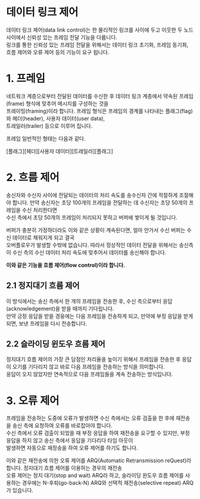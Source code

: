 # 데이터 링크 제어

데이터 링크 제어(data link control)는 한 물리적인 링크를 사이에 두고 이웃한 두 노드 사이에서 신뢰성 있는 프레임 전달 기능을 다룹니다.  
링크를 통한 신뢰성 있는 프레임 전달을 위해서는 데이터 링크 초기화, 프레임 동기화, 흐름 제어와 오류 제어 등의 기능이 요구 됩니다.

# 1. 프레임

네트워크 계층으로부터 전달된 데이터를 수신한 후 데이터 링크 계층에서 약속된 프레임(frame) 형식에 맞추어 메시지를 구성하는 것을  
프레이밍(framing)이라 합니다. 프레임 형식은 프레임의 경계를 나타내는 플래그(flag)와 헤더(header), 사용자 데이터(user data),  
트레일러(trailer) 등으로 이루어 집니다.

프레임 일반적인 형태는 다음과 같다.

[플래그][헤더][사용자 데이터][트레일러][플래그]

# 2. 흐름 제어

송신자와 수신자 사이에 전달되는 데이터의 처리 속도를 송수신자 간에 적절하게 조절해야 합니다.
만약 송신자는 초당 100개의 프레임을 전달하는 데 수신자는 초당 50개의 프레임을 수신 처리한다면  
수신 측에서 초당 50개의 프레임이 처리되지 못하고 버퍼에 쌓이게 될 것입니다.

버퍼가 충분히 가정하더라도 이와 같은 상황이 계속된다면, 얼마 안가서 수신 버퍼는 수신 데이터로 채워지게 되고 결국  
오버플로우가 발생할 수밖에 없습니다. 따라서 정상적인 데이터 전달을 위해서는 송신측이 수신 측의 수신 데이터 처리 속도에 맞추어서 데이터를 송신해야 합니다.

**이와 같은 기능을 흐름 제어(flow control)이라 합니다.**

## 2.1 정지대기 흐름 제어

이 방식에서는 송신 측에서 한 개의 프레임을 전송한 후, 수신 측으로부터 응답(acknowledgement)을 받을 때까지 기다립니다.  
만약 긍정 응답을 받을 경웅에는 다음 프레임을 전송하게 되고, 만약에 부정 응답을 받게 되면, 보낸 프레임을 다시 전송합니다.

## 2.2 슬라이딩 윈도우 흐름 제어

정지대기 흐름 제어의 가장 큰 담점인 처리율을 높이기 위해서 프레임을 전송한 후 응답이 오기를 기다리지 않고 바로 다음 프레임을 전송하는 방식을 의미합니다.  
응답이 오지 않았지만 연속적으로 다음 프레임들을 계속 전송하는 방식입니다.

# 3. 오류 제어

프레임을 전송하는 도중에 오류가 발생하면 수신 측에서는 오류 검출을 한 후에 재전송을 송신 측에 요청하여 오류를 바로잡아야 합니다.  
수신 측에서 오류 검출이 되었을 때 부정 응답을 하여 재전송을 요구할 수 있지만, 부정 응답을 하지 않고 송신 측에서 응답을 기다리다 타임 아웃이  
발생하면 자동으로 재정송을 하여 오류 제어를 하기도 합니다.

이와 같은 재전송에 의한 오류 제어를 ARQ(Automatic Retransmission reQuest)라 합니다. 정지대기 흐름 제어를 이용하는 경우의 재전송  
오류 제어는 정지 대기(stop and wait) ARQ라 하고, 슬라이딩 윈도우 흐름 제어를 사용하는 경우에는 N-후퇴(go-back-N) ARQ와 선택적 재전송(selective repeat) ARQ가 있습니다.
